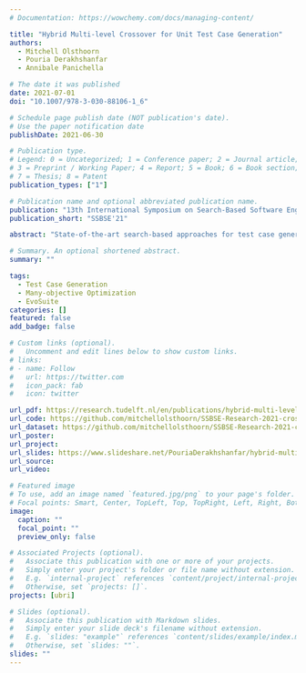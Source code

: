 ```yaml
---
# Documentation: https://wowchemy.com/docs/managing-content/

title: "Hybrid Multi-level Crossover for Unit Test Case Generation"
authors:
  - Mitchell Olsthoorn
  - Pouria Derakhshanfar
  - Annibale Panichella

# The date it was published
date: 2021-07-01
doi: "10.1007/978-3-030-88106-1_6"

# Schedule page publish date (NOT publication's date).
# Use the paper notification date
publishDate: 2021-06-30

# Publication type.
# Legend: 0 = Uncategorized; 1 = Conference paper; 2 = Journal article;
# 3 = Preprint / Working Paper; 4 = Report; 5 = Book; 6 = Book section;
# 7 = Thesis; 8 = Patent
publication_types: ["1"]

# Publication name and optional abbreviated publication name.
publication: "13th International Symposium on Search-Based Software Engineering"
publication_short: "SSBSE'21"

abstract: "State-of-the-art search-based approaches for test case generation work at test case level, where tests are represented as sequences of statements. These approaches make use of genetic operators (i.e., mutation and crossover) that create test variants by adding, altering, and removing statements from existing tests. While this encoding schema has been shown to be very effective for many-objective test case generation, the standard crossover operator (single-point) only alters the structure of the test cases but not the input data. In this paper, we argue that changing both the test case structure and the input data is necessary to increase the genetic variation and improve the search process. Hence, we propose a hybrid multi-level crossover (HMX) operator that combines the traditional test-level crossover with data-level recombination. The former evolves and alters the test case structures, while the latter evolves the input data using numeric and string-based recombinational operators. We evaluate our new crossover operator by performing an empirical study on more than 100 classes selected from open-source Java libraries for numerical operations and string manipulation. We compare HMX with the single-point crossover that is used in EvoSuite w.r.t structural coverage and fault detection capability. Our results show that HMX achieves a statistically significant increase in 30% of the classes up to 19% in structural coverage compared to the single-point crossover. Moreover, the fault detection capability improved up to 12% measured using strong mutation score."

# Summary. An optional shortened abstract.
summary: ""

tags:
  - Test Case Generation
  - Many-objective Optimization
  - EvoSuite
categories: []
featured: false
add_badge: false

# Custom links (optional).
#   Uncomment and edit lines below to show custom links.
# links:
# - name: Follow
#   url: https://twitter.com
#   icon_pack: fab
#   icon: twitter

url_pdf: https://research.tudelft.nl/en/publications/hybrid-multi-level-crossover-for-unit-test-case-generation
url_code: https://github.com/mitchellolsthoorn/SSBSE-Research-2021-crossover-replication
url_dataset: https://github.com/mitchellolsthoorn/SSBSE-Research-2021-crossover-replication
url_poster:
url_project:
url_slides: https://www.slideshare.net/PouriaDerakhshanfar/hybrid-multilevel-crossover-for-unit-test-case-generation-ssbse-2021-250420326
url_source:
url_video:

# Featured image
# To use, add an image named `featured.jpg/png` to your page's folder.
# Focal points: Smart, Center, TopLeft, Top, TopRight, Left, Right, BottomLeft, Bottom, BottomRight.
image:
  caption: ""
  focal_point: ""
  preview_only: false

# Associated Projects (optional).
#   Associate this publication with one or more of your projects.
#   Simply enter your project's folder or file name without extension.
#   E.g. `internal-project` references `content/project/internal-project/index.md`.
#   Otherwise, set `projects: []`.
projects: [ubri]

# Slides (optional).
#   Associate this publication with Markdown slides.
#   Simply enter your slide deck's filename without extension.
#   E.g. `slides: "example"` references `content/slides/example/index.md`.
#   Otherwise, set `slides: ""`.
slides: ""
---
```

